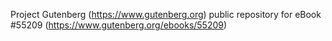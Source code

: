Project Gutenberg (https://www.gutenberg.org) public repository for
eBook #55209 (https://www.gutenberg.org/ebooks/55209)
